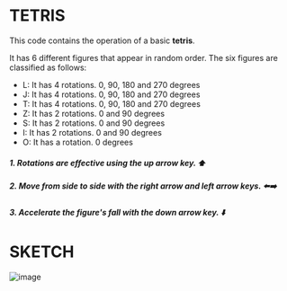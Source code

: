 # TETRIS

This code contains the operation of a basic **tetris**.

It has 6 different figures that appear in random order. The six figures are classified as follows:

   - L: It has 4 rotations. 0, 90, 180 and 270 degrees
   - J: It has 4 rotations. 0, 90, 180 and 270 degrees
   - T: It has 4 rotations. 0, 90, 180 and 270 degrees
   - Z: It has 2 rotations. 0 and 90 degrees
   - S: It has 2 rotations. 0 and 90 degrees
   - I: It has 2 rotations. 0 and 90 degrees
   - O: It has a rotation. 0 degrees

##### 1. Rotations are effective using the up arrow key. ⬆️
##### 2. Move from side to side with the right arrow and left arrow keys. ⬅️➡️
##### 3. Accelerate the figure's fall with the down arrow key. ⬇️


# SKETCH

![image](https://user-images.githubusercontent.com/47890814/130896825-cdf539d8-a362-45e7-beff-894289aaa89c.png)

